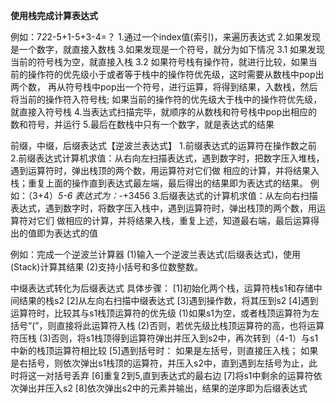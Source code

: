 **使用栈完成计算表达式**

例如：7*2*2-5+1-5+3-4=？
1.通过一个index值(索引)，来遍历表达式
2.如果发现是一个数字，就直接入数栈
3.如果发现是一个符号，就分为如下情况
3.1 如果发现当前的符号栈为空，就直接入栈
3.2 如果符号栈有操作符，就进行比较，如果当前的操作符的优先级小于或者等于栈中的操作符优先级，这时需要从数栈中pop出两个数，
再从符号栈中pop出一个符号，进行运算，将得到结果，入数栈，然后将当前的操作符入符号栈;
如果当前的操作符的优先级大于栈中的操作符优先级，就直接入符号栈
4.当表达式扫描完毕，就顺序的从数栈和符号栈中pop出相应的数和符号，并运行
5.最后在数栈中只有一个数字，就是表达式的结果

前缀，中缀，后缀表达式【逆波兰表达式】
1.前缀表达式的运算符在操作数之前
2.前缀表达式计算机求值：从右向左扫描表达式，遇到数字时，把数字压入堆栈，遇到运算符时，弹出栈顶的两个数，用运算符对它们做
相应的计算，并将结果入栈；重复上面的操作直到表达式最左端，最后得出的结果即为表达式的结果。
例如：（3+4）*5-6  表达式为：-*+3456
3.后缀表达式的计算机求值：从左向右扫描表达式，遇到数字时，将数字压入栈中，遇到运算符时，弹出栈顶的两个数，用运算符对它们
做相应的计算，并将结果入栈，重复上述，知道最右端，最后运算得出的值即为表达式的值

例如：完成一个逆波兰计算器
(1)输入一个逆波兰表达式(后缀表达式)，使用(Stack)计算其结果
(2)支持小括号和多位数整数。

中缀表达式转化为后缀表达式
具体步骤：
[1]初始化两个栈，运算符栈s1和存储中间结果的栈s2
[2]从左向右扫描中缀表达式
[3]遇到操作数，将其压到s2
[4]遇到运算符时，比较其与s1栈顶运算符的优先级
    (1)如果s1为空，或者栈顶运算符为左括号“(”，则直接将此运算符入栈
    (2)否则，若优先级比栈顶运算符的高，也将运算符压栈
    (3)否则，将s1栈顶得到运算符弹出并压入到s2中，再次转到（4-1）与s1中新的栈顶运算符相比较
[5]遇到括号时：
如果是左括号，则直接压入栈；
如果是右括号，则依次弹出s1栈顶的运算符，并压入s2中，直到遇到左括号为止，此时将这一对括号丢弃
[6]重复2到5,直到表达式的最右边
[7]将s1中剩余的运算符依次弹出并压入s2
[8]依次弹出s2中的元素并输出，结果的逆序即为后缀表达式